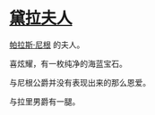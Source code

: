 # [黛拉夫人](../龙套/黛拉夫人.md)

[帕拉斯·尼根](../人物/帕拉斯·尼根.md) 的夫人。

喜炫耀，有一枚纯净的海蓝宝石。

与尼根公爵并没有表现出来的那么恩爱。

与拉里男爵有一腿。
